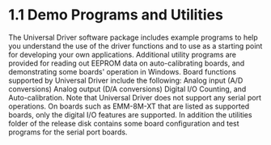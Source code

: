 # 1.1	Demo Programs and Utilities

The Universal Driver software package includes example programs to help you understand the use of the driver functions and to use as a starting point for developing your own applications. Additional utility programs are provided for reading out EEPROM data on auto-calibrating boards, and demonstrating some boards' operation in Windows. Board functions supported by Universal Driver include the following: Analog input (A/D conversions) Analog output (D/A conversions) Digital I/O Counting, and Auto-calibration. Note that Universal Driver does not support any serial port operations. On boards such as EMM-8M-XT that are listed as supported boards, only the digital I/O features are supported. In addition the utilities folder of the release disk contains some board configuration and test programs for the serial port boards.
